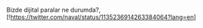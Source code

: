 


Bizde dijital paralar ne durumda?,
[!https://twitter.com/naval/status/1135236914263384064?lang=en]

